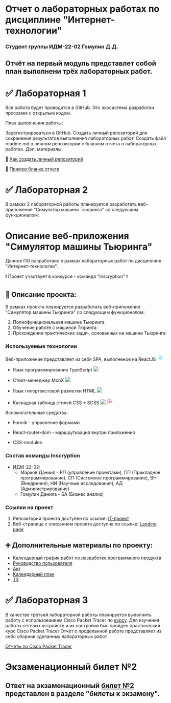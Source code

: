 # Отчет о лабораторных работах по дисциплине "Интернет-технологии"
### Студент группы ИДМ-22-02 Гомулин Д.Д.
## Отчёт на первый модуль представлет собой план выполнени трёх лабораторных работ.


# ✅ Лабораторная 1
Вся работа будет проводится в GitHub. Это экосистема разработки программ с открытым кодом.

План выполнения работы:

Зарегистрироваться в GitHub.
Создать личный репозиторий для сохранения результатов выполнения лабораторных работ.
Создать файл readme.md в личном репозитории с бланком отчета о лабораторных работах.
Доп. материалы:

📍 [Как создать личный репозиторий](https://htmlacademy.ru/blog/git/github-as-hosting)

📍 [Пример бланка отчета](https://github.com/okoff/okoff.github.io/tree/master/oop/lab1)

# ✅ Лабораторная 2
В рамках 2 лабораторной работы планируется разработать веб-приложение "Симулятор машины Тьюринга" со следующим функционалом:

# Описание веб-приложения "Симулятор машины Тьюринга"

Данное ПО разработано в рамках лабораторных работ по дисциплине "Интернет-технологии".

❗ Проект участвует в конкурсе - команда "Inscryption" ❗


## 📒 Описание проекта:

В рамках проекта планируется разработать веб-приложение "Симулятор машины Тьюринга" со следующим функционалом:

1. Полнофункциональная машина Тьюринга
2. Обучение работе с машиной Тюринга
3. Прохождение практических задач, основанных на машине Тьюринга

### Используемые технологии

Веб-приложение представляет из себя SPA, выполненое на ReactJS <a href='https://reactjs.org/' target='_blank' alt='React'>
<img src="https://raw.githubusercontent.com/github/explore/80688e429a7d4ef2fca1e82350fe8e3517d3494d/topics/react/react.png" height="20">
</a>

-   Язык программирования TypeScript
    <a href='https://www.typescriptlang.org/' target='_blank' alt='TypeScript'>
    <img src="https://iconape.com/wp-content/png_logo_vector/typescript.png" height="20">
    </a>

-   Стейт-менеджер MobX
    <a href='https://mobx.js.org/' target='_blank' alt='TypeScript'>
    <img src="https://miro.medium.com/max/400/1*nvHO6KuxX5B6FVXZ_hqTZw.png" height="20">
    </a>

-   Язык гипертекстовой разметки HTML
    <a href='http://htmlbook.ru/html' target='_blank' alt='Sass'>
    <img src="https://upload.wikimedia.org/wikipedia/commons/thumb/6/61/HTML5_logo_and_wordmark.svg/1200px-HTML5_logo_and_wordmark.svg.png" height="20">
    </a>

-   Каскадная таблица стилей CSS + SCSS
    <a href='https://developer.mozilla.org/ru/docs/Learn/Getting_started_with_the_web/CSS_basics' target='_blank' alt='Sass'>
    <img src="https://cdn-icons-png.flaticon.com/512/919/919826.png" height="20">
    </a>
    <a href='https://sass-lang.com/' target='_blank' alt='Sass'>
    <img src="https://raw.githubusercontent.com/github/explore/80688e429a7d4ef2fca1e82350fe8e3517d3494d/topics/sass/sass.png" height="20">
    </a>

Вспомогательные средства:

-   Formik - управление формами

-   React-router-dom - маршрутизация внутри приложения

-   CSS-modules

### Состав команды Inscryption

-   ИДМ-22-02:
    -   Марков Даниил - РП (управление проектами), ПП (Прикладное программирование), СП (Системное программирование), ВН (Внедрение), НИ (Научные исследования), АД (Администрирование)
    -   Гомулин Данила - БА (Бизнес анализ)

### Ссылки на проект

1. Репозиторий проекта доступен по ссылке: [IT-проект](https://github.com/DanyaMarkov/turing-machine-simulator)
2. Веб-страница с описанием проекта доступна по ссылке: [Landing page](https://danyamarkov.github.io/turing-machine-simulator/)

## ➕ Дополнительные материалы по проекту:

-   [Календарный график работ по разработке программного продукта](https://github.com/DanyaMarkov/turing-machine-simulator/blob/master/src/assets/%D0%9A%D0%B0%D0%BB%D0%B5%D0%BD%D0%B4%D0%B0%D1%80%D0%BD%D1%8B%D0%B9%20%D0%B3%D1%80%D0%B0%D1%84%D0%B8%D0%BA%20%D1%80%D0%B0%D0%B1%D0%BE%D1%82%20%D0%BF%D0%BE%20%D1%80%D0%B0%D0%B7%D1%80%D0%B0%D0%B1%D0%BE%D1%82%D0%BA%D0%B5%20%D0%BF%D1%80%D0%BE%D0%B3%D1%80%D0%B0%D0%BC%D0%BC%D0%BD%D0%BE%D0%B3%D0%BE%20%D0%BF%D1%80%D0%BE%D0%B4%D1%83%D0%BA%D1%82%D0%B0.pdf)
-   [Руководство пользователя](https://github.com/gomulin/gomulinDD/files/10275935/Rukovodstvo_polzovatelya.docx)
-   [Акт](https://github.com/gomulin/gomulinDD/files/10275950/AKT.docx)
-   [Календарный план](https://github.com/gomulin/gomulinDD/files/10275952/Kalendarny_plan.docx)
-   [ТЗ](https://github.com/gomulin/gomulinDD/files/10275956/TZ.docx)



# ✅ Лабораторная 3
В качестве третьей лабораторной работы планируется выполнить работу с использованием Сisco Packet Tracer по [курсу](https://intuit.ru/studies/courses/3549/791/info).
Для изучения работы сетевых устройств и их настройки был пройден практический курс Cisco Packet Tracer
Отчёт о проделанной работе представляет из себя сборник сделанных лабораторных работ

[Отчёты по Cisco Packet Tracer](https://drive.google.com/drive/folders/1vXWb_5c29HbrwJWEsQoZt3aMg8eC1MVg?usp=sharing)

# Экзаменационный билет №2
## Ответ на экзаменационный [билет №2](https://github.com/stankin/inet-2022/wiki/exam02) представлен в разделе "билеты к экзамену".
